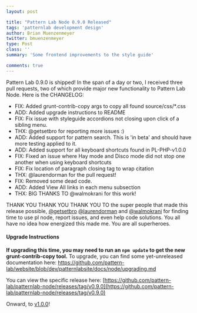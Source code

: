 ```yaml
---
layout: post

title: "Pattern Lab Node 0.9.0 Released"
tags: 'patternlab development design'
author: Brian Muenzenmeyer
twitter: bmuenzenmeyer
type: Post
class: ''
summary: 'Some frontend improvements to the style guide' 

comments: true
---
```


Pattern Lab 0.9.0 is shipped! In the span of a day or two, I received three pull requests, two of which provide major new functionality to Pattern Lab Node. Here is the CHANGELOG:

 - FIX: Added grunt-contrib-copy args to copy all found source/css/*.css
 - ADD: Added upgrade instructions to README
 - FIX: Fix issue with styleguide accordions not closing upon click of a sibling menu.
 - THX: @getsetbro for reporting more issues :)
 - ADD: Added support for pattern search. This is 'in beta' and should have more testing applied to it.
 - ADD: Added support for all keyboard shortcuts found in PL-PHP-v1.0.0
 - FIX: Fixed an issue where Hay mode and Disco mode did not stop one another when using keyboard shortcuts
 - FIX: Fix location of paragraph closing tag to wrap citation
 - THX: @laurendorman for the pull request!
 - FIX: Removed some dead code.
 - ADD: Added View All links in each menu subsection
 - THX: BIG THANKS TO @walmokrani for this work!

THANK YOU THANK YOU THANK YOU TO the super people that made this release possible, [@getsetbro](https://github.com/getsetbro) [@laurendorman](https://github.com/laurendorman) and [@walmokrani](https://github.com/walmokrani) for finding time to use pl node, report issues, and even help code solutions. You all have no idea how energized this made me. You are all superheroes.

#### Upgrade Instructions
__If upgrading this time, you may need to run an `npm update` to get the new grunt-contrib-copy tool.__
To upgrade, you can find some yet-unreleased documentation here: https://github.com/pattern-lab/website/blob/dev/patternlabsite/docs/node/upgrading.md

You can view the specific release here: [https://github.com/pattern-lab/patternlab-node/releases/tag/v0.9.0](https://github.com/pattern-lab/patternlab-node/releases/tag/v0.9.0)

Onward, to [v1.0.0](https://github.com/pattern-lab/patternlab-node/milestones/v1.0.0)!
